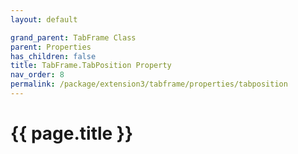 ```yaml
---
layout: default

grand_parent: TabFrame Class
parent: Properties
has_children: false
title: TabFrame.TabPosition Property
nav_order: 8
permalink: /package/extension3/tabframe/properties/tabposition
---
```

# {{ page.title }}
